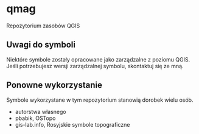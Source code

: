 # qmag
Repozytorium zasobów QGIS

## Uwagi do symboli
Niektóre symbole zostały opracowane jako zarządzalne z poziomu QGIS. Jeśli potrzebujesz wersji zarządzalnej symbolu, skontaktuj się ze mną.

## Ponowne wykorzystanie

Symbole wykorzystane w tym repozytorium stanowią dorobek wielu osób.

- autorstwa własnego
- pbabik, OSTopo
- gis-lab.info, Rosyjskie symbole topograficzne
